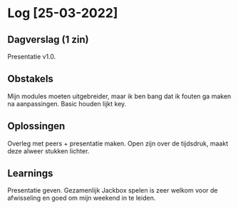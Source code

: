 # Log [25-03-2022]
 
## Dagverslag (1 zin)
Presentatie v1.0.

## Obstakels
Mijn modules moeten uitgebreider, maar ik ben bang dat ik fouten ga maken na aanpassingen. Basic houden lijkt key.

## Oplossingen
Overleg met peers + presentatie maken. Open zijn over de tijdsdruk, maakt deze alweer stukken lichter.

## Learnings
Presentatie geven. Gezamenlijk Jackbox spelen is zeer welkom voor de afwisseling en goed om mijn weekend in te leiden.

